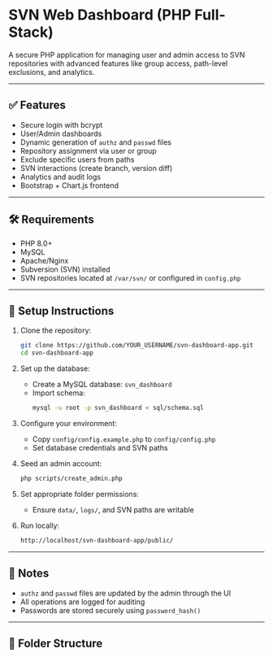 # SVN Web Dashboard (PHP Full-Stack)

A secure PHP application for managing user and admin access to SVN repositories with advanced features like group access, path-level exclusions, and analytics.

---

## ✅ Features

- Secure login with bcrypt
- User/Admin dashboards
- Dynamic generation of `authz` and `passwd` files
- Repository assignment via user or group
- Exclude specific users from paths
- SVN interactions (create branch, version diff)
- Analytics and audit logs
- Bootstrap + Chart.js frontend

---

## 🛠 Requirements

- PHP 8.0+
- MySQL
- Apache/Nginx
- Subversion (SVN) installed
- SVN repositories located at `/var/svn/` or configured in `config.php`

---

## 🚀 Setup Instructions

1. Clone the repository:
    ```bash
    git clone https://github.com/YOUR_USERNAME/svn-dashboard-app.git
    cd svn-dashboard-app
    ```

2. Set up the database:
    - Create a MySQL database: `svn_dashboard`
    - Import schema:
      ```bash
      mysql -u root -p svn_dashboard < sql/schema.sql
      ```

3. Configure your environment:
    - Copy `config/config.example.php` to `config/config.php`
    - Set database credentials and SVN paths

4. Seed an admin account:
    ```bash
    php scripts/create_admin.php
    ```

5. Set appropriate folder permissions:
    - Ensure `data/`, `logs/`, and SVN paths are writable

6. Run locally:
    ```bash
    http://localhost/svn-dashboard-app/public/
    ```

---

## 🔐 Notes

- `authz` and `passwd` files are updated by the admin through the UI
- All operations are logged for auditing
- Passwords are stored securely using `password_hash()`

---

## 📂 Folder Structure


